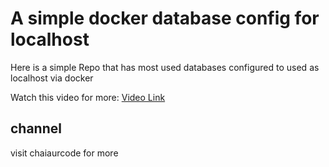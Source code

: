 # A simple docker database config for localhost

Here is a simple Repo that has most used databases configured to used as localhost via docker

Watch this video for more:
[Video Link](https://youtube.com/watch?v=j4YeLqxgj1k&si=QnEzRapBusowKLTb)

## channel
visit chaiaurcode for more